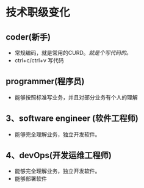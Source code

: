 # 技术职级变化

## coder(新手)
+ 常规编码，就是常用的CURD。*就是个写代码的。*
+ ctrl+c/ctrl+v 写代码

## programmer(程序员)
+ 能够按照标准写业务，并且对部分业务有个人的理解

## 3、software engineer (软件工程师)
+ 能够完全理解业务，独立开发软件。

## 4、devOps(开发运维工程师)
+ 能够完全理解业务，独立开发软件。
+ 能够部署软件